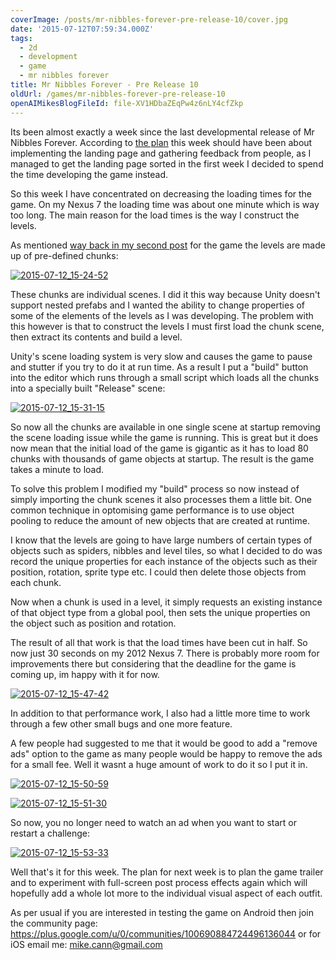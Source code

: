 ```yaml
---
coverImage: /posts/mr-nibbles-forever-pre-release-10/cover.jpg
date: '2015-07-12T07:59:34.000Z'
tags:
  - 2d
  - development
  - game
  - mr nibbles forever
title: Mr Nibbles Forever - Pre Release 10
oldUrl: /games/mr-nibbles-forever-pre-release-10
openAIMikesBlogFileId: file-XV1HDbaZEqPw4z6nLY4cfZkp
---
```


Its been almost exactly a week since the last developmental release of Mr Nibbles Forever. According to [the plan](https://www.mikecann.blog/myprojects/mr-nibbles-forever-getting-it-done/) this week should have been about implementing the landing page and gathering feedback from people, as I managed to get the landing page sorted in the first week I decided to spend the time developing the game instead.

<!-- more -->

So this week I have concentrated on decreasing the loading times for the game. On my Nexus 7 the loading time was about one minute which is way too long. The main reason for the load times is the way I construct the levels.

As mentioned [way back in my second post](https://www.mikecann.blog/myprojects/mr-nibbles-forever-prototype-2/) for the game the levels are made up of pre-defined chunks:

[![2015-07-12_15-24-52](https://www.mikecann.blog/wp-content/uploads/2015/07/2015-07-12_15-24-52-1024x589.png)](https://www.mikecann.blog/wp-content/uploads/2015/07/2015-07-12_15-24-52.png)

These chunks are individual scenes. I did it this way because Unity doesn't support nested prefabs and I wanted the ability to change properties of some of the elements of the levels as I was developing. The problem with this however is that to construct the levels I must first load the chunk scene, then extract its contents and build a level.

Unity's scene loading system is very slow and causes the game to pause and stutter if you try to do it at run time. As a result I put a "build" button into the editor which runs through a small script which loads all the chunks into a specially built "Release" scene:

[![2015-07-12_15-31-15](https://www.mikecann.blog/wp-content/uploads/2015/07/2015-07-12_15-31-15.png)](https://www.mikecann.blog/wp-content/uploads/2015/07/2015-07-12_15-31-15.png)

So now all the chunks are available in one single scene at startup removing the scene loading issue while the game is running. This is great but it does now mean that the initial load of the game is gigantic as it has to load 80 chunks with thousands of game objects at startup. The result is the game takes a minute to load.

To solve this problem I modified my "build" process so now instead of simply importing the chunk scenes it also processes them a little bit. One common technique in optomising game performance is to use object pooling to reduce the amount of new objects that are created at runtime.

I know that the levels are going to have large numbers of certain types of objects such as spiders, nibbles and level tiles, so what I decided to do was record the unique properties for each instance of the objects such as their position, rotation, sprite type etc. I could then delete those objects from each chunk.

Now when a chunk is used in a level, it simply requests an existing instance of that object type from a global pool, then sets the unique properties on the object such as position and rotation.

The result of all that work is that the load times have been cut in half. So now just 30 seconds on my 2012 Nexus 7\. There is probably more room for improvements there but considering that the deadline for the game is coming up, im happy with it for now.

[![2015-07-12_15-47-42](https://www.mikecann.blog/wp-content/uploads/2015/07/2015-07-12_15-47-42-1024x419.png)](https://www.mikecann.blog/wp-content/uploads/2015/07/2015-07-12_15-47-42.png)

In addition to that performance work, I also had a little more time to work through a few other small bugs and one more feature.

A few people had suggested to me that it would be good to add a "remove ads" option to the game as many people would be happy to remove the ads for a small fee. Well it wasnt a huge amount of work to do it so I put it in.

[![2015-07-12_15-50-59](https://www.mikecann.blog/wp-content/uploads/2015/07/2015-07-12_15-50-59.png)](https://www.mikecann.blog/wp-content/uploads/2015/07/2015-07-12_15-50-59.png)

[![2015-07-12_15-51-30](https://www.mikecann.blog/wp-content/uploads/2015/07/2015-07-12_15-51-30.png)](https://www.mikecann.blog/wp-content/uploads/2015/07/2015-07-12_15-51-30.png)

So now, you no longer need to watch an ad when you want to start or restart a challenge:

[![2015-07-12_15-53-33](https://www.mikecann.blog/wp-content/uploads/2015/07/2015-07-12_15-53-33.png)](https://www.mikecann.blog/wp-content/uploads/2015/07/2015-07-12_15-53-33.png)

Well that's it for this week. The plan for next week is to plan the game trailer and to experiment with full-screen post process effects again which will hopefully add a whole lot more to the individual visual aspect of each outfit.

As per usual if you are interested in testing the game on Android then join the community page: https://plus.google.com/u/0/communities/100690884724496136044 or for iOS email me: mike.cann@gmail.com
